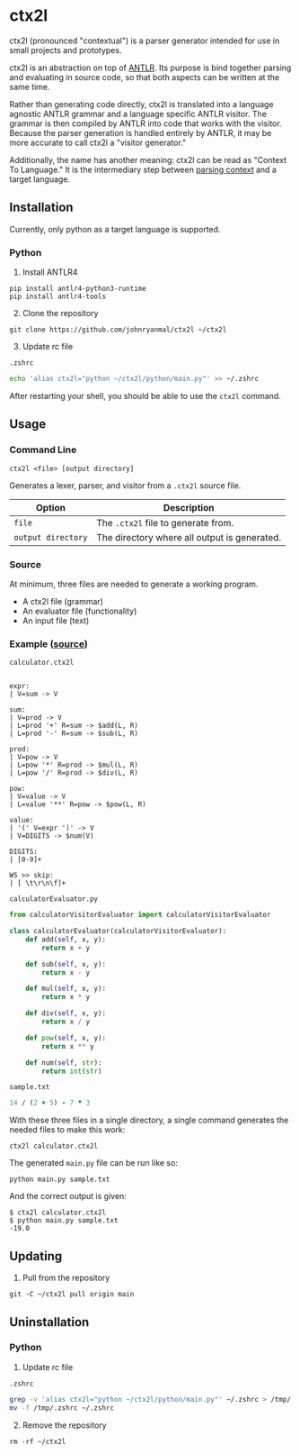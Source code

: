 # ctx2l
ctx2l (pronounced "contextual") is a parser generator intended for use in small projects and prototypes.

ctx2l is an abstraction on top of [ANTLR](https://www.antlr.org/).
Its purpose is bind together parsing and evaluating in source code, so that both aspects can be written at the same time.

Rather than generating code directly, ctx2l is translated into a language agnostic ANTLR grammar and a language specific ANTLR visitor.
The grammar is then compiled by ANTLR into code that works with the visitor.
Because the parser generation is handled entirely by ANTLR, it may be more accurate to call ctx2l a "visitor generator."

Additionally, the name has another meaning: ctx2l can be read as "Context To Language." It is the intermediary step between [parsing context](https://www.antlr.org/api/Java/org/antlr/v4/runtime/ParserRuleContext.html) and a target language.

## Installation
Currently, only python as a target language is supported.

### Python

1. Install ANTLR4

```shell
pip install antlr4-python3-runtime
pip install antlr4-tools
```

2. Clone the repository

```shell
git clone https://github.com/johnryanmal/ctx2l ~/ctx2l
```

3. Update rc file

`.zshrc`
```zsh
echo 'alias ctx2l="python ~/ctx2l/python/main.py"' >> ~/.zshrc
```

After restarting your shell, you should be able to use the `ctx2l` command.

## Usage

### Command Line
`ctx2l <file> [output directory]`

Generates a lexer, parser, and visitor from a `.ctx2l` source file.

| Option | Description |
| --- | --- |
| `file` | The `.ctx2l` file to generate from. |
| `output directory` | The directory where all output is generated. |

### Source

At minimum, three files are needed to generate a working program.

- A ctx2l file (grammar)
- An evaluator file (functionality)
- An input file (text)

### Example ([source](/examples/calculator))

`calculator.ctx2l`

```antlr

expr:
| V=sum -> V

sum:
| V=prod -> V
| L=prod '+' R=sum -> $add(L, R)
| L=prod '-' R=sum -> $sub(L, R)

prod:
| V=pow -> V
| L=pow '*' R=prod -> $mul(L, R)
| L=pow '/' R=prod -> $div(L, R)

pow:
| V=value -> V
| L=value '**' R=pow -> $pow(L, R)

value:
| '(' V=expr ')' -> V
| V=DIGITS -> $num(V)

DIGITS:
| [0-9]+

WS >> skip:
| [ \t\r\n\f]+
```

`calculatorEvaluator.py`

```py
from calculatorVisitorEvaluator import calculatorVisitorEvaluator

class calculatorEvaluator(calculatorVisitorEvaluator):
    def add(self, x, y):
        return x + y

    def sub(self, x, y):
        return x - y

    def mul(self, x, y):
        return x * y

    def div(self, x, y):
        return x / y

    def pow(self, x, y):
        return x ** y

    def num(self, str):
        return int(str)
```

`sample.txt`

```rb
14 / (2 + 5) - 7 * 3
```

With these three files in a single directory, a single command generates the needed files to make this work:
```shell
ctx2l calculator.ctx2l
```

The generated `main.py` file can be run like so:
```shell
python main.py sample.txt
```

And the correct output is given:
```shell
$ ctx2l calculator.ctx2l
$ python main.py sample.txt
-19.0
```

## Updating

1. Pull from the repository

```shell
git -C ~/ctx2l pull origin main
```

## Uninstallation

### Python

1. Update rc file

`.zshrc`
```zsh
grep -v 'alias ctx2l="python ~/ctx2l/python/main.py"' ~/.zshrc > /tmp/.zshrc
mv -f /tmp/.zshrc ~/.zshrc
```

2. Remove the repository

```shell
rm -rf ~/ctx2l
```
